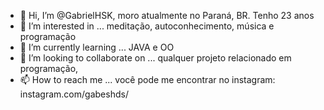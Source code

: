 - 👋 Hi, I’m @GabrielHSK, moro atualmente no Paraná, BR. Tenho 23 anos 
- 👀 I’m interested in ... meditação, autoconhecimento, música e programação
- 🌱 I’m currently learning ... JAVA e OO 
- 💞️ I’m looking to collaborate on ... qualquer projeto relacionado em programação, 
- 📫 How to reach me ... você pode me encontrar no instagram: instagram.com/gabeshds/

<!---
GabrielHSK/GabrielHSK is a ✨ special ✨ repository because its `README.md` (this file) appears on your GitHub profile.
You can click the Preview link to take a look at your changes.
--->
